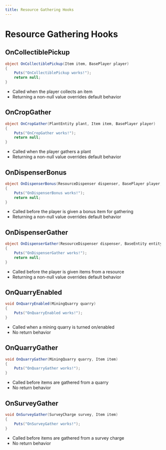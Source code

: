 ```yaml
---
title: Resource Gathering Hooks
---
```


# Resource Gathering Hooks

## OnCollectiblePickup

``` csharp
object OnCollectiblePickup(Item item, BasePlayer player)
{
    Puts("OnCollectiblePickup works!");
    return null;
}
```

 * Called when the player collects an item
 * Returning a non-null value overrides default behavior

## OnCropGather

``` csharp
object OnCropGather(PlantEntity plant, Item item, BasePlayer player)
{
    Puts("OnCropGather works!");
    return null;
}
```

 * Called when the player gathers a plant
 * Returning a non-null value overrides default behavior

## OnDispenserBonus

``` csharp
object OnDispenserBonus(ResourceDispenser dispenser, BasePlayer player, Item item)
{
    Puts("OnDispenserBonus works!");
    return null;
}
```

 * Called before the player is given a bonus item for gathering
 * Returning a non-null value overrides default behavior

## OnDispenserGather

``` csharp
object OnDispenserGather(ResourceDispenser dispenser, BaseEntity entity, Item item)
{
    Puts("OnDispenserGather works!");
    return null;
}
```

 * Called before the player is given items from a resource
 * Returning a non-null value overrides default behavior

## OnQuarryEnabled

``` csharp
void OnQuarryEnabled(MiningQuarry quarry)
{
    Puts("OnQuarryEnabled works!");
}
```

 * Called when a mining quarry is turned on/enabled
 * No return behavior

## OnQuarryGather

``` csharp
void OnQuarryGather(MiningQuarry quarry, Item item)
{
    Puts("OnQuarryGather works!");
}
```

 * Called before items are gathered from a quarry
 * No return behavior

## OnSurveyGather

``` csharp
void OnSurveyGather(SurveyCharge survey, Item item)
{
    Puts("OnSurveyGather works!");
}
```

 * Called before items are gathered from a survey charge
 * No return behavior
